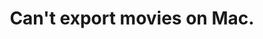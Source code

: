 ---
title: 'Can''t export movies on Mac.'
redirect_to:
  - 'https://discuss.pencil2d.org/t/cant-export-movies-on-mac/947'
---